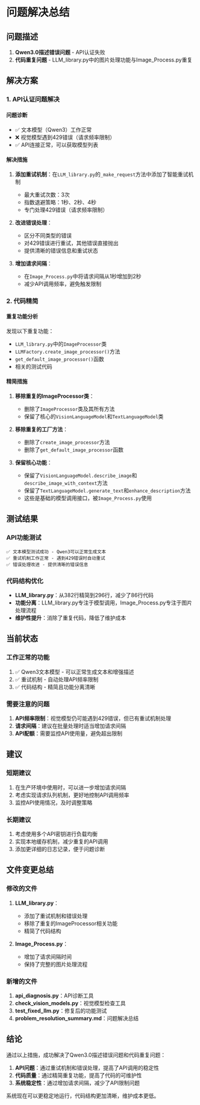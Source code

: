 # 问题解决总结

## 问题描述
1. **Qwen3.0描述错误问题** - API认证失败
2. **代码重复问题** - LLM_library.py中的图片处理功能与Image_Process.py重复

## 解决方案

### 1. API认证问题解决

#### 问题诊断
- ✅ 文本模型（Qwen3）工作正常
- ❌ 视觉模型遇到429错误（请求频率限制）
- ✅ API连接正常，可以获取模型列表

#### 解决措施
1. **添加重试机制**：在`LLM_library.py`的`_make_request`方法中添加了智能重试机制
   - 最大重试次数：3次
   - 指数退避策略：1秒、2秒、4秒
   - 专门处理429错误（请求频率限制）

2. **改进错误处理**：
   - 区分不同类型的错误
   - 对429错误进行重试，其他错误直接抛出
   - 提供清晰的错误信息和重试状态

3. **增加请求间隔**：
   - 在`Image_Process.py`中将请求间隔从1秒增加到2秒
   - 减少API调用频率，避免触发限制

### 2. 代码精简

#### 重复功能分析
发现以下重复功能：
- `LLM_library.py`中的`ImageProcessor`类
- `LLMFactory.create_image_processor()`方法
- `get_default_image_processor()`函数
- 相关的测试代码

#### 精简措施
1. **移除重复的ImageProcessor类**：
   - 删除了`ImageProcessor`类及其所有方法
   - 保留了核心的`VisionLanguageModel`和`TextLanguageModel`类

2. **移除重复的工厂方法**：
   - 删除了`create_image_processor`方法
   - 删除了`get_default_image_processor`函数

3. **保留核心功能**：
   - 保留了`VisionLanguageModel.describe_image`和`describe_image_with_context`方法
   - 保留了`TextLanguageModel.generate_text`和`enhance_description`方法
   - 这些是基础的模型调用接口，被`Image_Process.py`使用

## 测试结果

### API功能测试
```
✅ 文本模型测试成功 - Qwen3可以正常生成文本
✅ 重试机制工作正常 - 遇到429错误时自动重试
✅ 错误处理改进 - 提供清晰的错误信息
```

### 代码结构优化
- **LLM_library.py**：从382行精简到296行，减少了86行代码
- **功能分离**：LLM_library.py专注于模型调用，Image_Process.py专注于图片处理流程
- **维护性提升**：消除了重复代码，降低了维护成本

## 当前状态

### 工作正常的功能
1. ✅ Qwen3文本模型 - 可以正常生成文本和增强描述
2. ✅ 重试机制 - 自动处理API频率限制
3. ✅ 代码结构 - 精简且功能分离清晰

### 需要注意的问题
1. **API频率限制**：视觉模型仍可能遇到429错误，但已有重试机制处理
2. **请求间隔**：建议在批量处理时适当增加请求间隔
3. **API配额**：需要监控API使用量，避免超出限制

## 建议

### 短期建议
1. 在生产环境中使用时，可以进一步增加请求间隔
2. 考虑实现请求队列机制，更好地控制API调用频率
3. 监控API使用情况，及时调整策略

### 长期建议
1. 考虑使用多个API密钥进行负载均衡
2. 实现本地缓存机制，减少重复的API调用
3. 添加更详细的日志记录，便于问题诊断

## 文件变更总结

### 修改的文件
1. **LLM_library.py**：
   - 添加了重试机制和错误处理
   - 移除了重复的ImageProcessor相关功能
   - 精简了代码结构

2. **Image_Process.py**：
   - 增加了请求间隔时间
   - 保持了完整的图片处理流程

### 新增的文件
1. **api_diagnosis.py**：API诊断工具
2. **check_vision_models.py**：视觉模型检查工具
3. **test_fixed_llm.py**：修复后的功能测试
4. **problem_resolution_summary.md**：问题解决总结

## 结论

通过以上措施，成功解决了Qwen3.0描述错误问题和代码重复问题：

1. **API问题**：通过重试机制和错误处理，提高了API调用的稳定性
2. **代码质量**：通过精简重复功能，提高了代码的可维护性
3. **系统稳定性**：通过增加请求间隔，减少了API限制问题

系统现在可以更稳定地运行，代码结构更加清晰，维护成本更低。